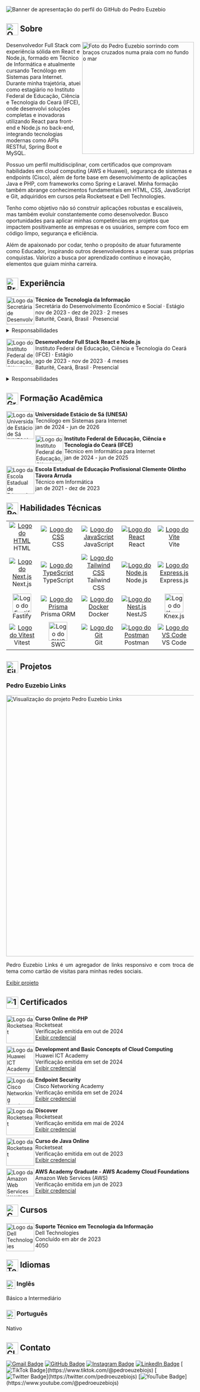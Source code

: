 <img src="https://i.imgur.com/KcwAthU.png" alt="Banner de apresentação do perfil do GitHub do Pedro Euzebio" />

<h2>
  <img src="https://em-content.zobj.net/source/apple/391/question-mark_2753.png" alt="Question mark" width="32px" align="center" />
  Sobre
</h2>

<img src="https://i.imgur.com/cNMXgOe.png" alt="Foto do Pedro Euzebio sorrindo com braços cruzados numa praia com no fundo o mar" align="right" width="300" />

<p>
  Desenvolvedor Full Stack com experiência sólida em React e Node.js, formado em Técnico de Informática e atualmente cursando Tecnólogo em Sistemas para Internet. Durante minha trajetória, atuei como estagiário no Instituto Federal de Educação, Ciência e Tecnologia do Ceará (IFCE), onde desenvolvi soluções completas e inovadoras utilizando React para front-end e Node.js no back-end, integrando tecnologias modernas como APIs RESTful, Spring Boot e MySQL. 

Possuo um perfil multidisciplinar, com certificados que comprovam habilidades em cloud computing (AWS e Huawei), segurança de sistemas e endpoints (Cisco), além de forte base em desenvolvimento de aplicações Java e PHP, com frameworks como Spring e Laravel. Minha formação também abrange conhecimentos fundamentais em HTML, CSS, JavaScript e Git, adquiridos em cursos pela Rocketseat e Dell Technologies. 

Tenho como objetivo não só construir aplicações robustas e escaláveis, mas também evoluir constantemente como desenvolvedor. Busco oportunidades para aplicar minhas competências em projetos que impactem positivamente as empresas e os usuários, sempre com foco em código limpo, segurança e eficiência.

Além de apaixonado por codar, tenho o propósito de atuar futuramente como Educador, inspirando outros desenvolvedores a superar suas próprias conquistas. Valorizo a busca por aprendizado contínuo e inovação, elementos que guiam minha carreira.
</p>

<h2>
  <img src="https://em-content.zobj.net/source/apple/391/briefcase_1f4bc.png" alt="Briefcase" width="32px" align="center" />
  Experiência
</h2>

<div>
  <div>
    <a href="https://www.baturite.ce.gov.br/secretaria.php?sec=6">
      <img src="https://i.imgur.com/Axj39Xo.jpg" alt="Logo da Secretária de Desenvolvimento Econômico e Socioal" width="75" align="left" />
    </a>
    <p>
      <strong>Técnico de Tecnologia da Informação</strong> <br />
      Secretária do Desenvolvimento Econômico e Social · Estágio <br />
      nov de 2023 - dez de 2023 · 2 meses <br />
      Baturité, Ceará, Brasil · Presencial
    </p>
    <details>
      <summary>Responsabilidades</summary>
      <ul>
        <li>
          Suporte técnico aos usuários da Secretaria, solucionando problemas de hardware, software e rede.
        </li>
        <li>
          Configuração e manutenção de computadores, impressoras e outros dispositivos de TI.
        </li>
        <li>
          Instalação de sistemas operacionais e softwares específicos para o ambiente corporativo.
        </li>
        <li>
          Monitoramento e otimização da rede local, garantindo estabilidade e segurança.
        </li>
        <li>
          Auxílio na administração de servidores e sistemas internos.
        </li>
        <li>
          Documentação de procedimentos e atualizações tecnológicas implementadas.
        </li>
        <li>
          Desenvolvimento de habilidades em diagnóstico de falhas técnicas e atendimento ao usuário.
        </li>
        <li>
          Colaboração com a equipe de TI para implementar melhorias na infraestrutura de tecnologia.
        </li>
        <li>
          Contribuição na organização e execução de projetos tecnológicos da Secretaria.
        </li>
      </ul>
    </details>
  </div>
  <div>
    <a href="https://ifce.edu.br">
      <img src="https://i.imgur.com/PwRgxqO.jpg" alt="Logo do Instituto Federal de Educação, Ciência e Tecnologia do Ceará (IFCE)" width="75" align="left" />
    </a>
    <p>
      <strong>Desenvolvedor Full Stack React e Node.js</strong> <br />
      Instituto Federal de Educação, Ciência e Tecnologia do Ceará (IFCE) · Estágio <br />
      ago de 2023 - nov de 2023 · 4 meses <br />
      Baturité, Ceará, Brasil · Presencial
    </p>
    <details>
      <summary>Responsabilidades</summary>
      <ul>
        <li>
          Desenvolvimento de aplicações web utilizando React.js no front-end e Node.js no back-end.
        </li>
        <li>
          Integração de APIs RESTful para comunicação eficiente entre o front-end e back-end.
        </li>
        <li>
          Implementação de autenticação de usuários e controle de acesso baseado em funções.
        </li>
        <li>
          Utilização de bancos de dados NoSQL (MongoDB) e SQL (MySQL) para gerenciamento de dados.
        </li>
        <li>
          Colaboração em equipe utilizando metodologias ágeis (Scrum) e ferramentas de versionamento de código como Git.
        </li>
        <li>
          Otimização de performance e responsividade das interfaces.
        </li>
        <li>
          Correção de bugs e melhorias contínuas em projetos já existentes.
        </li>
        <li>
          Desenvolvimento de testes unitários para garantir a qualidade do código.
        </li>
        <li>
          Acompanhamento de deploys automatizados em ambientes de produção e testes.
        </li>
      </ul>
    </details>
  </div>
</div>

<h2>
  <img src="https://em-content.zobj.net/source/apple/391/graduation-cap_1f393.png" alt="Graduation cap" width="32px" align="center" />
  Formação Acadêmica
</h2>

<div>
  <div>
    <a href="https://estacio.br">
      <img src="https://i.imgur.com/uU1OZ5x.jpg" alt="Logo da Universidade Estácio de Sá (UNESA)" width="75" align="left" />
    </a>
    <p>
      <strong>Universidade Estácio de Sá (UNESA)</strong> <br />
      Tecnólogo em Sistemas para Internet <br />
      jan de 2024 - jun de 2026
    </p>
  </div>
  <div>
    <a href="https://ifce.edu.br">
      <img src="https://i.imgur.com/PwRgxqO.jpg" alt="Logo do Instituto Federal de Educação, Ciência e Tecnologia do Ceará (IFCE)" width="75" align="left" />
    </a>
    <p>
      <strong>Instituto Federal de Educação, Ciência e Tecnologia do Ceará (IFCE)</strong> <br />
      Técnico em Informática para Internet <br />
      jan de 2024 - jun de 2025
    </p>
  </div>
  <div>
    <a href="https://www.eeepdebaturite.com">
      <img src="https://i.imgur.com/b5heNhX.jpg" alt="Logo da Escola Estadual de Educação Profissional Clemente Olintho Távora Arruda" width="75" align="left" />
    </a>
    <p>
      <strong>Escola Estadual de Educação Profissional Clemente Olintho Távora Arruda</strong> <br />
      Técnico em Informática <br />
      jan de 2021 - dez de 2023
    </p>
  </div>
</div>

<h2>
  <img src="https://em-content.zobj.net/source/apple/391/person-juggling_1f939.png" alt="Person juggling" width="32px" align="center" />
  Habilidades Técnicas
</h2>

<table>
  <tr align="center">
    <td width="150">
      <a href="https://developer.mozilla.org/pt-BR/docs/Web/HTML">
        <img src="https://skillicons.dev/icons?i=html" alt="Logo do HTML" />
      </a>
      <br />
      HTML
    </td>
    <td width="150">
      <a href="https://developer.mozilla.org/pt-BR/docs/Web/CSS">
        <img src="https://skillicons.dev/icons?i=css" alt="Logo do CSS" />
      </a>
      <br />
      CSS
    </td>
    <td width="150">
      <a href="https://developer.mozilla.org/pt-BR/docs/Web/JavaScript">
        <img src="https://skillicons.dev/icons?i=js" alt="Logo do JavaScript" />
      </a>
      <br />
      JavaScript
    </td>
    <td width="150">
      <a href="https://react.dev/">
        <img src="https://skillicons.dev/icons?i=react" alt="Logo do React" />
      </a>
      <br />
      React
    </td>
    <td width="150">
      <a href="https://vite.dev/">
        <img src="https://skillicons.dev/icons?i=vite" alt="Logo do Vite" />
      </a>
      <br />
      Vite
    </td>
  </tr>
  <tr align="center">
    <td width="150">
      <a href="https://nextjs.org/">
        <img src="https://skillicons.dev/icons?i=nextjs" alt="Logo do Next.js" />
      </a>
      <br />
      Next.js
    </td>
    <td width="150">
      <a href="https://www.typescriptlang.org/">
        <img src="https://skillicons.dev/icons?i=ts" alt="Logo do TypeScript" />
      </a>
      <br />
      TypeScript
    </td>
    <td width="150">
      <a href="https://tailwindcss.com/">
        <img src="https://skillicons.dev/icons?i=tailwind" alt="Logo do Tailwind CSS" />
      </a>
      <br />
      Tailwind CSS
    </td>
    <td width="150">
      <a href="https://nodejs.org/pt">
        <img src="https://skillicons.dev/icons?i=nodejs" alt="Logo do Node.js" />
      </a>
      <br />
      Node.js
    </td>
    <td width="150">
      <a href="https://expressjs.com/">
        <img src="https://skillicons.dev/icons?i=express" alt="Logo do Express.js" />
      </a>
      <br />
      Express.js
    </td>
  </tr>
  <tr align="center">
    <td width="150">
      <a href="https://fastify.dev/">
        <img src="https://i.imgur.com/Pe1c36T.png" alt="Logo do Fastify" width="50" />
      </a>
      <br />
      Fastify
    </td>
    <td width="150">
      <a href="https://www.prisma.io/">
        <img src="https://skillicons.dev/icons?i=prisma" alt="Logo do Prisma" />
      </a>
      <br />
      Prisma ORM
    </td>
    <td width="150">
      <a href="https://www.docker.com/">
        <img src="https://skillicons.dev/icons?i=docker" alt="Logo do Docker" />
      </a>
      <br />
      Docker
    </td>
    <td width="150">
      <a href="https://nestjs.com/">
        <img src="https://skillicons.dev/icons?i=nestjs" alt="Logo do Nest.js" />
      </a>
      <br />
      NestJS
    </td>
    <td width="150">
      <a href="https://knexjs.org/">
        <img src="https://i.imgur.com/9dtSRhv.png" alt="Logo do Knex.js" width="50" />
      </a>
      <br />
      Knex.js
    </td>
  </tr>
  <tr align="center">
    <td width="150">
      <a href="https://vitest.dev/">
        <img src="https://skillicons.dev/icons?i=vitest" alt="Logo do Vitest" />
      </a>
      <br />
      Vitest
    </td>
    <td width="150">
      <a href="https://swc.rs">
        <img src="https://i.imgur.com/mkEMV8O.png" alt="Logo do SWC" width="50" />
      </a>
      <br>
      SWC
    </td>
    <td width="150">
      <a href="https://git-scm.com/">
        <img src="https://skillicons.dev/icons?i=git" alt="Logo do Git" />
      </a>
      <br />
      Git
    </td>
    <td width="150">
      <a href="https://www.postman.com/">
        <img src="https://skillicons.dev/icons?i=postman" alt="Logo do Postman" />
      </a>
      <br />
      Postman
    </td>
    <td width="150">
      <a href="https://code.visualstudio.com/">
        <img src="https://skillicons.dev/icons?i=vscode" alt="Logo do VS Code" />
      </a>
      <br />
      VS Code
    </td>
  </tr>
</table>

<h2>
  <img src="https://em-content.zobj.net/source/apple/391/file-folder_1f4c1.png" alt="File folder" width="32px" align="center" />
  Projetos
</h2>

<div>
  <div>
    <h3>Pedro Euzebio Links</h3>
    <img src="https://i.imgur.com/KAs2FYG.png" alt="Visualização do projeto Pedro Euzebio Links" width="700" />
    <p align="justify">
        Pedro Euzebio Links é um agregador de links responsivo e com troca de tema como cartão de visitas para minhas redes sociais.
    </p>
    <a href="https://pedroeuzebio-links.vercel.app">Exibir projeto</a>
  </div>
</div>

<h2>
  <img src="https://em-content.zobj.net/source/apple/391/1st-place-medal_1f947.png" alt="1st place medal" width="32px" align="center" />
  Certificados
</h2>

<div>
  <div>
    <img src="https://i.imgur.com/NdMnKqg.jpg" alt="Logo da Rocketseat" width="75" align="left" />
    <p>
      <strong>Curso Online de PHP</strong> <br />
      Rocketseat <br />
      Verificação emitida em out de 2024 <br />
      <a href="https://app.rocketseat.com.br/certificates/06d6ac8e-13f2-4b57-bf19-50fa6895eb82">Exibir credencial</a>
    </p>
  </div>
  <div>
    <img src="https://i.imgur.com/1kuWVnP.jpg" alt="Logo da Huawei ICT Academy" width="75" align="left" />
    <p>
      <strong>Development and Basic Concepts of Cloud Computing</strong> <br />
      Huawei ICT Academy <br />
      Verificação emitida em set de 2024 <br />
      <a href="https://www.credly.com/badges/b0fe24b7-7db3-45cb-ba37-3541ff7ece1e">Exibir credencial</a>
    </p>
  </div>
  <div>
    <img src="https://i.imgur.com/iSJaTFW.jpg" alt="Logo da Cisco Networking Academy" width="75" align="left" />
    <p>
      <strong>Endpoint Security</strong> <br />
      Cisco Networking Academy <br />
      Verificação emitida em set de 2024 <br />
      <a href="https://www.credly.com/badges/0cf3adf8-b3f0-4a67-9f7f-759c23a38929/print">Exibir credencial</a>
    </p>
  </div>
  <div>
    <img src="https://i.imgur.com/NdMnKqg.jpg" alt="Logo da Rocketseat" width="75" align="left" />
    <p>
      <strong>Discover</strong> <br />
      Rocketseat <br />
      Verificação emitida em mai de 2024 <br />
      <a href="https://app.rocketseat.com.br/certificates/c4607cdf-e145-40a9-9a04-f0e12069144b">Exibir credencial</a>
    </p>
  </div>
  <div>
    <img src="https://i.imgur.com/NdMnKqg.jpg" alt="Logo da Rocketseat" width="75" align="left" />
    <p>
      <strong>Curso de Java Online</strong> <br />
      Rocketseat <br />
      Verificação emitida em out de 2023 <br />
      <a href="https://app.rocketseat.com.br/certificates/58979f4a-9033-4e7d-8515-12071a45af22">Exibir credencial</a>
    </p>
  </div>
  <div>
    <img src="https://i.imgur.com/KP3bFsh.jpg" alt="Logo da Amazon Web Services (AWS)" width="75" align="left" />
    <p>
      <strong>AWS Academy Graduate - AWS Academy Cloud Foundations</strong> <br />
      Amazon Web Services (AWS) <br />
      Verificação emitida em jun de 2023 <br />
      <a href="https://www.credly.com/badges/0218204e-7d5e-4486-b52e-f438e555df76/print">Exibir credencial</a>
    </p>
  </div>
</div>

<h2>
  <img src="https://em-content.zobj.net/source/apple/391/check-mark-button_2705.png" alt="Check mark button" width="32px" align="center" />
  Cursos
</h2>

<div>
  <div>
    <img src="https://i.imgur.com/cgFbOXS.jpg" alt="Logo da Dell Technologies" width="75" align="left" />
    <p>
      <strong>Suporte Técnico em Tecnologia da Informação</strong> <br />
      Dell Technologies <br />
      Concluído em abr de 2023 <br />
      4050
    </p>
  </div>
</div>

<h2>
  <img src="https://em-content.zobj.net/source/apple/391/tongue_1f445.png" alt="Togue" width="32px" align="center" />
  Idiomas
</h2>

<div>
  <div>
    <h3>
      <img src="https://em-content.zobj.net/source/apple/391/flag-united-states_1f1fa-1f1f8.png" alt="Flag united states" width="24px" align="center" />
      Inglês
    </h3>
    <p>Básico a Intermediário</p>
  </div>
  <div>
    <h3>
      <img src="https://em-content.zobj.net/source/apple/391/flag-brazil_1f1e7-1f1f7.png" alt="Flag brazil" width="24px" align="center" />
      Português
    </h3>
    <p>Nativo</p>
  </div>
</div>

<h2>
  <img src="https://em-content.zobj.net/source/apple/391/closed-mailbox-with-raised-flag_1f4eb.png" alt="Closed mailbox raised flag" width="32px" align="center" />
  Contato
</h2>

[![Gmail Badge](https://img.shields.io/badge/-pedroeuzebio.contato@gmail.com-020817?style=flat-square&logo=Gmail&logoColor=3b82f6&link=mailto:pedroeuzebio.contato@gmail.com)](mailto:pedroeuzebio.contato@gmail.com)
[![GitHub Badge](https://img.shields.io/badge/-github.com&frasl;pedroeuzebiojs-020817?style=flat-square&logo=Github&logoColor=3b82f6&link=https://github.com/pedroeuzebiojs)](https://github.com/pedroeuzebiojs)
[![Instagram Badge](https://img.shields.io/badge/-www.instagram.com&frasl;pedroeuzebiojs-020817?style=flat-square&logo=Instagram&logoColor=3b82f6&link=https://instagram.com/pedroeuzebiojs)](https://instagram.com/pedroeuzebiojs)
[![LinkedIn Badge](https://img.shields.io/badge/-www.linkedin.com&frasl;in&frasl;pedroeuzebio-020817?style=flat-square&logo=Linkedin&logoColor=3b82f6&link=https://www.linkedin.com/in/pedroeuzebio)](https://www.linkedin.com/in/pedroeuzebio)
[![TikTok Badge](https://img.shields.io/badge/-www.tiktok.com&frasl;@pedroeuzebiojs-020817?style=flat-square&logo=TikTok&logoColor=3b82f6&link=[https://www.tiktok.com/@pedroeuzebiojs](https://www.tiktok.com/@pedroeuzebiojs))](https://www.tiktok.com/@pedroeuzebiojs)
[![Twitter Badge](https://img.shields.io/badge/-twitter.com&frasl;pedroeuzebiojs-020817?style=flat-square&logo=X&logoColor=3b82f6&link=[https://twitter.com/pedroeuzebiojs](https://twitter.com/pedroeuzebiojs))](https://twitter.com/pedroeuzebiojs)
[![YouTube Badge](https://img.shields.io/badge/-www.youtube.com&frasl;@pedroeuzebiojs-020817?style=flat-square&logo=YouTube&logoColor=3b82f6&link=[https://www.youtube.com/@pedroeuzebiojs](https://www.youtube.com/@pedroeuzebiooo))](https://www.youtube.com/@pedroeuzebiojs)

<!--
**pedroeuzebioo/pedroeuzebioo** is a ✨ _special_ ✨ repository because its `README.md` (this file) appears on your GitHub profile.

Here are some ideas to get you started:

- 🔭 I’m currently working on ...
- 🌱 I’m currently learning ...
- 👯 I’m looking to collaborate on ...
- 🤔 I’m looking for help with ...
- 💬 Ask me about ...
- 📫 How to reach me: ...
- 😄 Pronouns: ...
- ⚡ Fun fact: ...
-->
